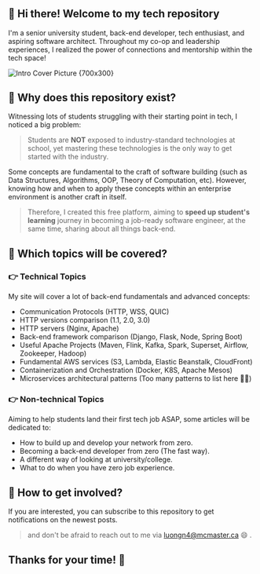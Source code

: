 #

## **👋 Hi there! Welcome to my tech repository**

I'm a senior university student, back-end developer, tech enthusiast, and aspiring software architect.
Throughout my co-op and leadership experiences, I realized the power of connections and mentorship within the tech space!

![Intro Cover Picture {700x300}](/posts/introduction/cover.webp)

## **🤔 Why does this repository exist?**

Witnessing lots of students struggling with their starting point in tech, I noticed a big problem:

> Students are **NOT** exposed to industry-standard technologies at school, yet mastering these technologies is the only way to get started with the industry.

Some concepts are fundamental to the craft of software building (such as Data Structures, Algorithms, OOP, Theory of Computation, etc). However, knowing how and when to apply these concepts within an enterprise environment is another craft in itself.

> Therefore, I created this free platform, aiming to **speed up student's learning** journey in becoming a job-ready software engineer, at the same time, sharing about all things back-end.

## **🤔 Which topics will be covered?**

### **👉 Technical Topics**

My site will cover a lot of back-end fundamentals and advanced concepts:

- Communication Protocols (HTTP, WSS, QUIC)
- HTTP versions comparison (1.1, 2.0, 3.0)
- HTTP servers (Nginx, Apache)
- Back-end framework comparison (Django, Flask, Node, Spring Boot)
- Useful Apache Projects (Maven, Flink, Kafka, Spark, Superset, Airflow, Zookeeper, Hadoop)
- Fundamental AWS services (S3, Lambda, Elastic Beanstalk, CloudFront)
- Containerization and Orchestration (Docker, K8S, Apache Mesos)
- Microservices architectural patterns (Too many patterns to list here 🙁🙁)

### **👉 Non-technical Topics**

Aiming to help students land their first tech job ASAP, some articles will be dedicated to:

- How to build up and develop your network from zero.
- Becoming a back-end developer from zero (The fast way).
- A different way of looking at university/college.
- What to do when you have zero job experience.

## **🤔 How to get involved?**

If you are interested, you can subscribe to this repository to get notifications on the newest posts.

> and don't be afraid to reach out to me via [luongn4@mcmaster.ca](mailto:luongn4@mcmaster.ca) 😄 .

## **Thanks for your time! 🥐**
